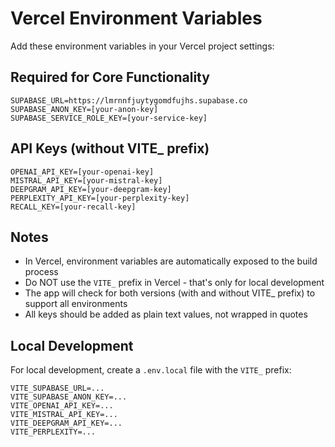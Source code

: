 # Vercel Environment Variables

Add these environment variables in your Vercel project settings:

## Required for Core Functionality

```
SUPABASE_URL=https://lmrnnfjuytygomdfujhs.supabase.co
SUPABASE_ANON_KEY=[your-anon-key]
SUPABASE_SERVICE_ROLE_KEY=[your-service-key]
```

## API Keys (without VITE_ prefix)

```
OPENAI_API_KEY=[your-openai-key]
MISTRAL_API_KEY=[your-mistral-key]
DEEPGRAM_API_KEY=[your-deepgram-key]
PERPLEXITY_API_KEY=[your-perplexity-key]
RECALL_KEY=[your-recall-key]
```

## Notes

- In Vercel, environment variables are automatically exposed to the build process
- Do NOT use the `VITE_` prefix in Vercel - that's only for local development
- The app will check for both versions (with and without VITE_ prefix) to support all environments
- All keys should be added as plain text values, not wrapped in quotes

## Local Development

For local development, create a `.env.local` file with the `VITE_` prefix:

```
VITE_SUPABASE_URL=...
VITE_SUPABASE_ANON_KEY=...
VITE_OPENAI_API_KEY=...
VITE_MISTRAL_API_KEY=...
VITE_DEEPGRAM_API_KEY=...
VITE_PERPLEXITY=...
```